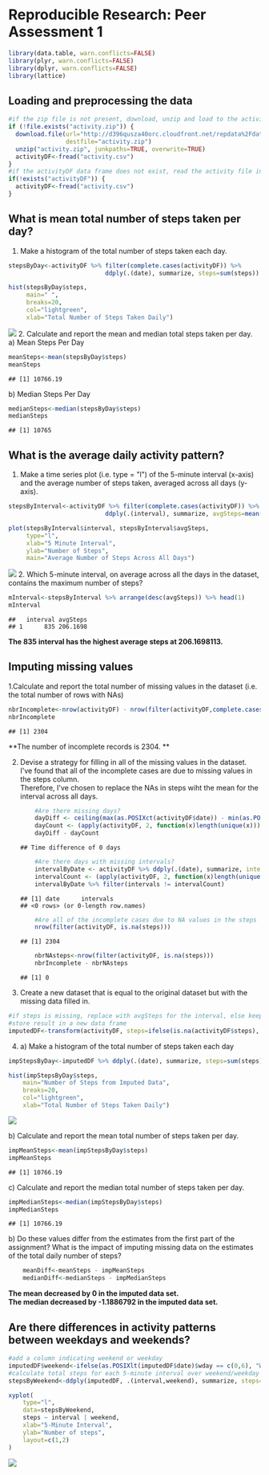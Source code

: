 # Reproducible Research: Peer Assessment 1

```r
library(data.table, warn.conflicts=FALSE)
library(plyr, warn.conflicts=FALSE)
library(dplyr, warn.conflicts=FALSE)
library(lattice)
```

## Loading and preprocessing the data

```r
#if the zip file is not present, download, unzip and load to the activityDF data frame
if (!file.exists("activity.zip")) {
  download.file(url="http://d396qusza40orc.cloudfront.net/repdata%2Fdata%2Factivity.zip", 
                destfile="activity.zip")
  unzip("activity.zip", junkpaths=TRUE, overwrite=TRUE)
  activityDF<-fread("activity.csv")
}
#if the activityDF data frame does not exist, read the activity file into the data frame
if(!exists("activityDF")) {
  activityDF<-fread("activity.csv")
}
```

## What is mean total number of steps taken per day?
1. Make a histogram of the total number of steps taken each day.

```r
stepsByDay<-activityDF %>% filter(complete.cases(activityDF)) %>%
                           ddply(.(date), summarize, steps=sum(steps))
```


```r
hist(stepsByDay$steps, 
     main=" ",
     breaks=20,
     col="lightgreen",
     xlab="Total Number of Steps Taken Daily")
```

![](PA1_template_files/figure-html/hist_steps_per_day-1.png) 
2. Calculate and report the mean and median total steps taken per day. 
a) Mean Steps Per Day

```r
meanSteps<-mean(stepsByDay$steps)
meanSteps
```

```
## [1] 10766.19
```
b) Median Steps Per Day

```r
medianSteps<-median(stepsByDay$steps)
medianSteps
```

```
## [1] 10765
```

## What is the average daily activity pattern?
1. Make a time series plot (i.e. type = "l") of the 5-minute interval (x-axis) 
   and the average number of steps taken, averaged across all days (y-axis).

```r
stepsByInterval<-activityDF %>% filter(complete.cases(activityDF)) %>%
                           ddply(.(interval), summarize, avgSteps=mean(steps))
```


```r
plot(stepsByInterval$interval, stepsByInterval$avgSteps, 
     type="l",
     xlab="5 Minute Interval",
     ylab="Number of Steps",
     main="Average Number of Steps Across All Days")
```

![](PA1_template_files/figure-html/plot_steps_by_interval-1.png) 
2. Which 5-minute interval, on average across all the days in the dataset, 
   contains the maximum number of steps?

```r
mInterval<-stepsByInterval %>% arrange(desc(avgSteps)) %>% head(1)
mInterval
```

```
##   interval avgSteps
## 1      835 206.1698
```
**The 835 interval has the highest average steps at 206.1698113.**

## Imputing missing values
1.Calculate and report the total number of missing values in the dataset (i.e. the total number of rows with NAs)

```r
nbrIncomplete<-nrow(activityDF) - nrow(filter(activityDF,complete.cases(activityDF)))
nbrIncomplete
```

```
## [1] 2304
```
**The number of incomplete records is 2304. **

2. Devise a strategy for filling in all of the missing values in the dataset.   
   I've found that all of the incomplete cases are due to missing values in the steps column.  
   Therefore, I've chosen to replace the NAs in steps wiht the mean for the interval across all days.   
    
    ```r
        #Are there missing days? 
        dayDiff <- ceiling(max(as.POSIXct(activityDF$date)) - min(as.POSIXct(activityDF$date)))
        dayCount <- (apply(activityDF, 2, function(x)length(unique(x))))[2]
        dayDiff - dayCount
    ```
    
    ```
    ## Time difference of 0 days
    ```
    
    ```r
        #Are there days with missing intervals? 
        intervalByDate <- activityDF %>% ddply(.(date), summarize, intervals=length(interval))
        intervalCount <- (apply(activityDF, 2, function(x)length(unique(x))))[3]
        intervalByDate %>% filter(intervals != intervalCount)
    ```
    
    ```
    ## [1] date      intervals
    ## <0 rows> (or 0-length row.names)
    ```
    
    ```r
        #Are all of the incomplete cases due to NA values in the steps column? 
        nrow(filter(activityDF, is.na(steps)))
    ```
    
    ```
    ## [1] 2304
    ```
    
    ```r
        nbrNAsteps<-nrow(filter(activityDF, is.na(steps)))
        nbrIncomplete - nbrNAsteps
    ```
    
    ```
    ## [1] 0
    ```

3. Create a new dataset that is equal to the original dataset 
   but with the missing data filled in.

```r
#if steps is missing, replace with avgSteps for the interval, else keep the value in steps
#store result in a new data frame
imputedDF<-transform(activityDF, steps=ifelse(is.na(activityDF$steps), stepsByInterval$avgSteps[match(activityDF$interval, stepsByInterval$interval)], activityDF$steps))
```
4. a) Make a histogram of the total number of steps taken each day 

```r
impStepsByDay<-imputedDF %>% ddply(.(date), summarize, steps=sum(steps))
```
    

```r
hist(impStepsByDay$steps, 
    main="Number of Steps from Imputed Data",
    breaks=20,
    col="lightgreen",
    xlab="Total Number of Steps Taken Daily")
```

![](PA1_template_files/figure-html/hist_imputed_steps_per_day-1.png) 
   
   b) Calculate and report the mean total number of steps taken per day.  

```r
impMeanSteps<-mean(impStepsByDay$steps)
impMeanSteps
```

```
## [1] 10766.19
```
   c) Calculate and report the median total number of steps taken per day.  

```r
impMedianSteps<-median(impStepsByDay$steps)
impMedianSteps
```

```
## [1] 10766.19
```
   
   b) Do these values differ from the estimates from the first part of the assignment? 
   What is the impact of imputing missing data on the estimates 
   of the total daily number of steps?
   

```r
    meanDiff<-meanSteps - impMeanSteps
    medianDiff<-medianSteps - impMedianSteps
```
   
   **The mean decreased by 0 in the imputed data set.**  
   **The median decreased by -1.1886792 in the imputed data set.**

   
## Are there differences in activity patterns between weekdays and weekends?

```r
#add a column indicating weekend or weekday
imputedDF$weekend<-ifelse(as.POSIXlt(imputedDF$date)$wday == c(0,6), "WEEKEND",  "WEEKDAY")
#calculate total steps for each 5-minute interval over weekend/weekday
stepsByWeekend<-ddply(imputedDF, .(interval,weekend), summarize, steps=sum(steps))
```

```r
xyplot(
    type="l",
    data=stepsByWeekend,
    steps ~ interval | weekend,
    xlab="5-Minute Interval",
    ylab="Number of steps",
    layout=c(1,2)
)
```

![](PA1_template_files/figure-html/unnamed-chunk-4-1.png) 
